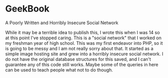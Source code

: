 # GeekBook
 A Poorly Written and Horribly Insecure Social Network

While it may be a terrible idea to publish this, I wrote this when I was 14 so at this point I've stopped caring. This is a "social network" that I worked on my freshman year of high school. This was my first endeavor into PHP, so it is going to be messy and I am not really sorry about that. It started as a simple image hosting site and grew into a horribly insecure social network. I do not have the original database structures for this saved, and I can't guarantee any of this code still works. Maybe some of the queries in here can be used to teach people what not to do though.